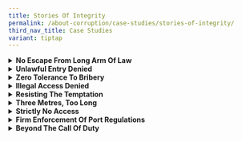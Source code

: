 ```yaml
---
title: Stories Of Integrity
permalink: /about-corruption/case-studies/stories-of-integrity/
third_nav_title: Case Studies
variant: tiptap
---
```

<div data-type="detailGroup" class="isomer-accordion isomer-accordion-white">
<details class="isomer-details">
<summary><strong>No Escape From Long Arm Of Law</strong>
</summary>
<div data-type="detailsContent" class="isomer-details-content">
<p></p>
<div class="isomer-image-wrapper">
<img style="width: 100%" height="auto" width="100%" alt="" src="/images/story_no_escape_fr_law1.jpg">
</div>
<p></p>
<p>No one is too young or too old to contribute in the fight against corruption.
Everyone has a part to play in ensuring that the venal does not take root
in our society.</p>
<p></p>
<p>On 27 January 2014, Muhammad Danial Bin Anwar, a Polytechnic student then,
encountered a young boy who was robbed of his handphone. The boy asked
Muhammad Danial Bin Anwar for help. The latter called the Police and the
two decided to follow the robber. Muhammad Danial Bin Anwar asked another
passer-by, then-Secondary School student Muhamad Danial Harith Bin Eaddy
(who coincidentally shared the same name) for help in apprehending the
robber.</p>
<p></p>
<p>The robber retaliated and attacked Muhamad Danial Harith when he tried
to stop him. The robber offered Muhamad Danial Harith S$20 as medical compensation
for hurting him but the offer was rejected. The robber then offered him
S$50 in exchange for not handing him over to the Police. Once again, Muhamad
Danial Harith rejected the offer. The robber managed to escape but he was
finally stopped by the youths again. He attempted to bribe Muhammad Danial
Bin Anwar this time with S$50 for his release before the Police arrived.
Muhammad Danial Bin Anwar rejected the offer.</p>
<p></p>
<p>The robber was subsequently subdued by the Police. The case was referred
by the Singapore Police Force to the CPIB. The accused was subsequently
charged and sentenced to 4 weeks’ imprisonment for corruption with effect
from 20 April 2015.</p>
</div>
</details>
<details class="isomer-details">
<summary><strong>Unlawful Entry Denied</strong>
</summary>
<div data-type="detailsContent" class="isomer-details-content">
<p></p>
<div class="isomer-image-wrapper">
<img style="width: 100%" height="auto" width="100%" alt="" src="/images/story_unlawful_entry1.jpg">
</div>
<p></p>
<p>On 29 Dec 2013, a Malaysian National, was arrested by the Immigration
&amp; Checkpoints Authority of Singapore (ICA) as he did not have his travel
documents upon check-in at Woodlands Checkpoint.</p>
<p></p>
<p>He was later found in possession of a sachet of white powdery substance
and was referred to the Central Narcotics Bureau (CNB). He was placed in
the custody of ICA Corporal Abdul Hakim Bin Abdul Razak and CNB Sergeant
Tan Jian Bao.</p>
<p></p>
<p>While in the custody of the officers, the man made two separate attempts
to bribe ICA Corporal Hakim and CNB Sergeant Tan Jian Bao. He offered Hakim
MYR$500 in return for releasing him from custody. He also offered SGT Tan
Jian Bao MYR$800 as an inducement for not investigating him for the offence
of unauthorized importation of controlled drugs. Both his offers were turned
down by the officers.</p>
<p>The case was referred to CPIB for investigations, and the accused was
charged and sentenced to 3 months’ imprisonment for corruption with effect
from 31 Dec 2013.</p>
</div>
</details>
<details class="isomer-details">
<summary><strong>Zero Tolerance To Bribery</strong>
</summary>
<div data-type="detailsContent" class="isomer-details-content">
<p></p>
<div class="isomer-image-wrapper">
<img style="width: 100%" height="auto" width="100%" alt="" src="/images/story_zero_tolerance_to_bribery1.jpg">
</div>
<p></p>
<p>On 23 January 2013, SGT Goh Wee Kian and SGT Tan Kai Xiang from the Criminal
Investigations Department (CID) of the Singapore Police Force (SPF) were
assigned to conduct street walker rounds in the Geylang vicinity to detect
vice activities. As part of their rounds, both CID officers entered a lodging
house where they proceeded to interview the occupants. During the interview,
one of the occupants, a female Chinese National, first offered S$50 to
SGT Goh Wee Kian so that he would not arrest her. When the bribe was rejected
by SGT Goh, the woman proceeded to offer the monies in her handbag to SGT
Tan Kai Xiang for the same favour. The woman was then placed under arrest
for immigration-related offence as well as for bribing police officers.</p>
<p></p>
<p>The case was subsequently referred by the SPF to the CPIB for further
investigations. The accused was sentenced to 10 weeks’ imprisonment for
corruption on 14 October 2013.</p>
</div>
</details>
<details class="isomer-details">
<summary><strong>Illegal Access Denied</strong>
</summary>
<div data-type="detailsContent" class="isomer-details-content">
<p></p>
<div class="isomer-image-wrapper">
<img style="width: 100%" height="auto" width="100%" alt="" src="/images/case_pte_bagged_for_corrupt1__1_.jpg">
</div>
<p></p>
<p>On 31 May 2015, Higher Customs Officer (HCO) Siow Teck Ming from Singapore
Customs encountered a female Chinese National who did not acquire a customs
permit for an equipment she brought into Singapore for an exhibition. After
HCO Siow Teck Ming advised her to engage a local declaring agent to obtain
the necessary permit, she asked HCO Siow in Mandarin if she could give
some money to solve the issue of not having a permit for the electronic
equipment. HCO Siow rejected her offer and warned her about her potential
action. She left the Singapore Customs Duty Office, only to return with
a bribe of US$200 placed between the pages of a telephone directory to
HCO Siow as an inducement for allowing the release of commercial goods
worth U$10,210/- without a permit. HCO Siow turned down the bribe offer.</p>
<p></p>
<p>The case was referred by the Singapore Customs to the CPIB for investigations,
and the accused was charged and sentenced to 3 weeks imprisonment with
effect from 5 August 2015 for corruption.</p>
</div>
</details>
<details class="isomer-details">
<summary><strong>Resisting The Temptation</strong>
</summary>
<div data-type="detailsContent" class="isomer-details-content">
<p></p>
<div class="isomer-image-wrapper">
<img style="width: 100%" height="auto" width="100%" alt="" src="/images/story_resisting_temptation1.jpg">
</div>
<p></p>
<p>On 9 September 2014, SGT Shreedurga D/O Selvarajan, SGT Mohamed Huzair
S/O Mohamed Mustaq and SGT Muhammad Rasul Bin Ani from the Singapore Police
Force (SPF) were on duty at Buffalo Road when they arrested two female
foreigners for soliciting in a public place and for failure to comply with
the conditions of their work permits. While they were being conveyed to
the police station, one of the women offered S$1,000 to SGT Shreedurga
D/O Selvarajan, in return for her release. The bribe was rejected and the
amount was seized.</p>
<p></p>
<p>The case was subsequently referred by the SPF to the CPIB for investigations,
and the accused was charged and sentenced to 4 weeks’ imprisonment with
effect from 11 September 2014 for corruption. The Court ordered the S$1,000/-
bribe seized to be forfeited to the State.</p>
</div>
</details>
<details class="isomer-details">
<summary><strong>Three Metres, Too Long</strong>
</summary>
<div data-type="detailsContent" class="isomer-details-content">
<p></p>
<div class="isomer-image-wrapper">
<img style="width: 100%" height="auto" width="100%" alt="" src="/images/story_reject_bribe1.jpg">
</div>
<p></p>
<p>On 18 December 2013, Mr Abdul Wahab Bin Abdul Alim, a Senior Technician
with Singapore PowerGrid Ltd, was supervising repair works of a damaged
cable at Woodlands. He was approached by two individuals on separate occasions
who offered him bribes amounting to S$300 to extend the replaced cable
by an additional three metres without the proper approval from SP PowerGrid.
Mr Abdul Wahab rejected both bribe attempts and subsequently informed his
supervisor.</p>
<p></p>
<p>The case was subsequently referred to the CPIB for further investigations.
The two accused persons were charged and convicted for corruption. One
of them was sentenced to a fine of S$3,000, and the other accused was fined
S$4,000 on 16 October 2014.</p>
</div>
</details>
<details class="isomer-details">
<summary><strong>Strictly No Access</strong>
</summary>
<div data-type="detailsContent" class="isomer-details-content">
<p></p>
<div class="isomer-image-wrapper">
<img style="width: 100%" height="auto" width="100%" alt="" src="/images/case_pub_money_xchg_passes1.jpg">
</div>
<p></p>
<p>On 3 June 2014, SGT Mohammad Khairudin Bin Rosli, a Primary Screening
Officer with the Immigration &amp; Checkpoints Authority of Singapore (ICA)
at Woodlands Checkpoint detected that a female Vietnamese national was
trying to perform a ‘U-turn’ via Malaysia. He alerted his Duty Officer
and motioned for the woman to stand behind him in the booth. While waiting
for an auxiliary officer to escort the woman to the Duty Office, the woman
took out a stack of money from her bag, and offered SGT Khairudin a bribe
of S$50 to further grant her a visit pass into Singapore. SGT Khairudin
rejected the bribe and the woman kept the money upon the arrival of the
auxiliary officer. The incident was captured on CCTV.</p>
<p></p>
<p>The case was subsequently referred by the ICA to the CPIB for further
investigations, and the accused was sentenced to 7 weeks’ imprisonment
on 17 July 2014 for corruption.</p>
</div>
</details>
<details class="isomer-details">
<summary><strong>Firm Enforcement Of Port Regulations</strong>
</summary>
<div data-type="detailsContent" class="isomer-details-content">
<p></p>
<div class="isomer-image-wrapper">
<img style="width: 100%" height="auto" width="100%" alt="" src="/images/story_firm_enforcement_port_regulations1.jpg">
</div>
<p></p>
<p>On 3 June 2014, Port Inspector Sayri Mohamed Salleh (PI Sayri) from the
Maritime and Port Authority of Singapore (MPA) was informed by his superior
to investigate if a ship within Singapore’s port limits was carrying out
gas freeing activities which is a potential breach of port regulations.
PI Sayri proceeded to board the aforementioned ship to speak to the ship
master, a Chinese national. Upon questioning, the ship master admitted
to the breach and offered PI Sayri a white envelope containing US$50 to
US$60 so that PI Sayri could drop the case and refrain from carrying further
investigations. PI Sayri rejected the bribe and subsequently reported the
matter to his superiors.</p>
<p></p>
<p>The case was subsequently referred by the MPA to the CPIB for further
investigations, and the accused person was sentenced to 4 weeks’ imprisonment
on 4 September 2014 for corruption.</p>
</div>
</details>
<details class="isomer-details">
<summary><strong>Beyond The Call Of Duty</strong>
</summary>
<div data-type="detailsContent" class="isomer-details-content">
<p></p>
<div class="isomer-image-wrapper">
<img style="width: 100%" height="auto" width="100%" alt="" src="/images/story_reject_bribe_drink_driving1.jpg">
</div>
<p></p>
<p>On 20 June 2013, Singapore Civil Defence Force (SCDF) firefighter Sergeant
Samuel Anandaraj Anthonyraj witnessed a traffic accident between a car
and a taxi at the junction of Upper Serangoon Road and Hougang Avenue 2.
When the motorist, who was driving under the influence of alcohol, tried
to leave the scene, SGT Samuel stopped and asked him to step out of the
car. SGT Samuel was then offered a bribe of S$1,000 by the drunk driver
to allow him to settle the incident with the taxi driver on his own. SGT
Samuel rejected the bribe and was subsequently requested by the Singapore
Police Force (SPF) to proceed to the Traffic Police Headquarters to assist
in the investigation.</p>
<p></p>
<p>The case was subsequently referred by the SPF to the CPIB for further
investigations, and the accused was sentenced to 3 months’ imprisonment
on 12 February 2014 for corruption.</p>
</div>
</details>
</div>
<p></p>